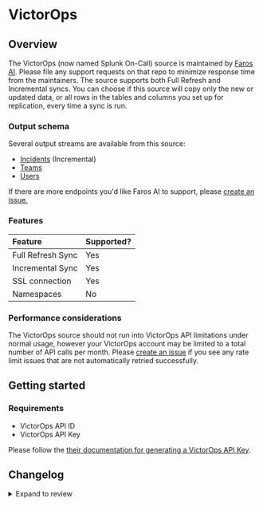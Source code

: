 # VictorOps

## Overview

The VictorOps (now named Splunk On-Call) source is maintained by [Faros
AI](https://github.com/faros-ai/airbyte-connectors/tree/main/sources/victorops-source).
Please file any support requests on that repo to minimize response time from the
maintainers. The source supports both Full Refresh and Incremental syncs. You
can choose if this source will copy only the new or updated data, or all rows in
the tables and columns you set up for replication, every time a sync is run.

### Output schema

Several output streams are available from this source:

- [Incidents](https://portal.victorops.com/public/api-docs.html#!/Reporting/get_api_reporting_v2_incidents) \(Incremental\)
- [Teams](https://portal.victorops.com/public/api-docs.html#!/Teams/get_api_public_v1_team)
- [Users](https://portal.victorops.com/public/api-docs.html#!/Users/get_api_public_v1_user)

If there are more endpoints you'd like Faros AI to support, please [create an
issue.](https://github.com/faros-ai/airbyte-connectors/issues/new)

### Features

| Feature           | Supported? |
| :---------------- | :--------- |
| Full Refresh Sync | Yes        |
| Incremental Sync  | Yes        |
| SSL connection    | Yes        |
| Namespaces        | No         |

### Performance considerations

The VictorOps source should not run into VictorOps API limitations under normal
usage, however your VictorOps account may be limited to a total number of API
calls per month. Please [create an
issue](https://github.com/faros-ai/airbyte-connectors/issues/new) if you see any
rate limit issues that are not automatically retried successfully.

## Getting started

### Requirements

- VictorOps API ID
- VictorOps API Key

Please follow the [their documentation for generating a VictorOps API
Key](https://help.victorops.com/knowledge-base/api/).

## Changelog
<details>
  <summary>Expand to review</summary>

| Version | Date       | Pull Request                                                   | Subject                                                |
| :------ | :--------- | :------------------------------------------------------------- | :----------------------------------------------------- |
| 0.1.23  | 2021-11-17 | [150](https://github.com/faros-ai/airbyte-connectors/pull/150) | Add VictorOps source and Faros destination's conterter |

</details>